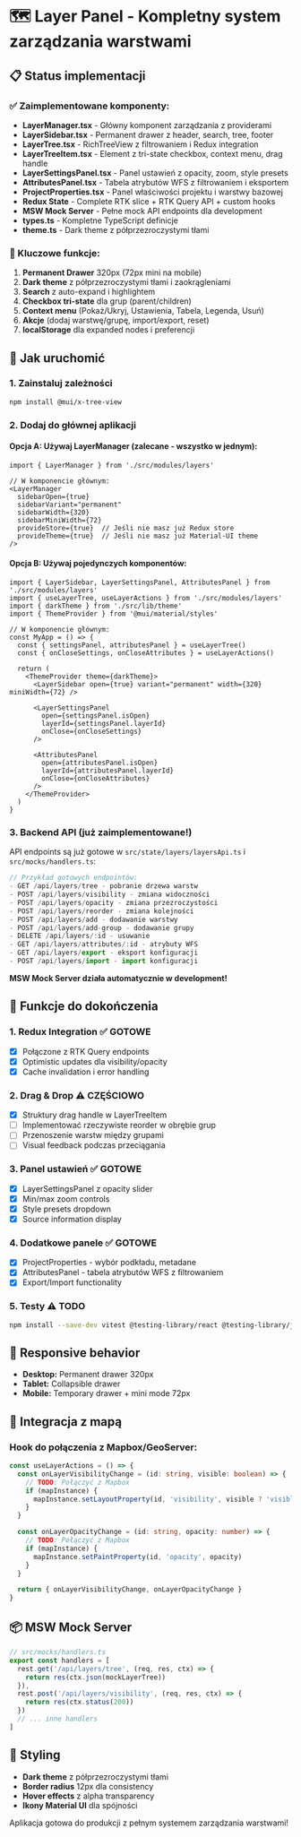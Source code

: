 # 🗺️ Layer Panel - Kompletny system zarządzania warstwami

## 📋 Status implementacji

### ✅ Zaimplementowane komponenty:
- **LayerManager.tsx** - Główny komponent zarządzania z providerami
- **LayerSidebar.tsx** - Permanent drawer z header, search, tree, footer
- **LayerTree.tsx** - RichTreeView z filtrowaniem i Redux integration
- **LayerTreeItem.tsx** - Element z tri-state checkbox, context menu, drag handle
- **LayerSettingsPanel.tsx** - Panel ustawień z opacity, zoom, style presets
- **AttributesPanel.tsx** - Tabela atrybutów WFS z filtrowaniem i eksportem
- **ProjectProperties.tsx** - Panel właściwości projektu i warstwy bazowej
- **Redux State** - Complete RTK slice + RTK Query API + custom hooks
- **MSW Mock Server** - Pełne mock API endpoints dla development
- **types.ts** - Kompletne TypeScript definicje
- **theme.ts** - Dark theme z półprzezroczystymi tłami

### 🔧 Kluczowe funkcje:
1. **Permanent Drawer** 320px (72px mini na mobile)
2. **Dark theme** z półprzezroczystymi tłami i zaokrągleniami
3. **Search** z auto-expand i highlightem
4. **Checkbox tri-state** dla grup (parent/children)
5. **Context menu** (Pokaż/Ukryj, Ustawienia, Tabela, Legenda, Usuń)
6. **Akcje** (dodaj warstwę/grupę, import/export, reset)
7. **localStorage** dla expanded nodes i preferencji

## 🚀 Jak uruchomić

### 1. Zainstaluj zależności
```bash
npm install @mui/x-tree-view
```

### 2. Dodaj do głównej aplikacji

#### Opcja A: Używaj LayerManager (zalecane - wszystko w jednym):
```tsx
import { LayerManager } from './src/modules/layers'

// W komponencie głównym:
<LayerManager
  sidebarOpen={true}
  sidebarVariant="permanent"
  sidebarWidth={320}
  sidebarMiniWidth={72}
  provideStore={true}  // Jeśli nie masz już Redux store
  provideTheme={true}  // Jeśli nie masz już Material-UI theme
/>
```

#### Opcja B: Używaj pojedynczych komponentów:
```tsx
import { LayerSidebar, LayerSettingsPanel, AttributesPanel } from './src/modules/layers'
import { useLayerTree, useLayerActions } from './src/modules/layers'
import { darkTheme } from './src/lib/theme'
import { ThemeProvider } from '@mui/material/styles'

// W komponencie głównym:
const MyApp = () => {
  const { settingsPanel, attributesPanel } = useLayerTree()
  const { onCloseSettings, onCloseAttributes } = useLayerActions()

  return (
    <ThemeProvider theme={darkTheme}>
      <LayerSidebar open={true} variant="permanent" width={320} miniWidth={72} />

      <LayerSettingsPanel
        open={settingsPanel.isOpen}
        layerId={settingsPanel.layerId}
        onClose={onCloseSettings}
      />

      <AttributesPanel
        open={attributesPanel.isOpen}
        layerId={attributesPanel.layerId}
        onClose={onCloseAttributes}
      />
    </ThemeProvider>
  )
}
```

### 3. Backend API (już zaimplementowane!)

API endpoints są już gotowe w `src/state/layers/layersApi.ts` i `src/mocks/handlers.ts`:

```typescript
// Przykład gotowych endpointów:
- GET /api/layers/tree - pobranie drzewa warstw
- POST /api/layers/visibility - zmiana widoczności
- POST /api/layers/opacity - zmiana przezroczystości
- POST /api/layers/reorder - zmiana kolejności
- POST /api/layers/add - dodawanie warstwy
- POST /api/layers/add-group - dodawanie grupy
- DELETE /api/layers/:id - usuwanie
- GET /api/layers/attributes/:id - atrybuty WFS
- GET /api/layers/export - eksport konfiguracji
- POST /api/layers/import - import konfiguracji
```

**MSW Mock Server działa automatycznie w development!**

## 🎯 Funkcje do dokończenia

### 1. Redux Integration ✅ GOTOWE
- [x] Połączone z RTK Query endpoints
- [x] Optimistic updates dla visibility/opacity
- [x] Cache invalidation i error handling

### 2. Drag & Drop ⚠️ CZĘŚCIOWO
- [x] Struktury drag handle w LayerTreeItem
- [ ] Implementować rzeczywiste reorder w obrębie grup
- [ ] Przenoszenie warstw między grupami
- [ ] Visual feedback podczas przeciągania

### 3. Panel ustawień ✅ GOTOWE
- [x] LayerSettingsPanel z opacity slider
- [x] Min/max zoom controls
- [x] Style presets dropdown
- [x] Source information display

### 4. Dodatkowe panele ✅ GOTOWE
- [x] ProjectProperties - wybór podkładu, metadane
- [x] AttributesPanel - tabela atrybutów WFS z filtrowaniem
- [x] Export/Import functionality

### 5. Testy ⚠️ TODO
```bash
npm install --save-dev vitest @testing-library/react @testing-library/jest-dom
```

## 📱 Responsive behavior
- **Desktop:** Permanent drawer 320px
- **Tablet:** Collapsible drawer
- **Mobile:** Temporary drawer + mini mode 72px

## 🔌 Integracja z mapą

### Hook do połączenia z Mapbox/GeoServer:
```typescript
const useLayerActions = () => {
  const onLayerVisibilityChange = (id: string, visible: boolean) => {
    // TODO: Połączyć z Mapbox
    if (mapInstance) {
      mapInstance.setLayoutProperty(id, 'visibility', visible ? 'visible' : 'none')
    }
  }

  const onLayerOpacityChange = (id: string, opacity: number) => {
    // TODO: Połączyć z Mapbox
    if (mapInstance) {
      mapInstance.setPaintProperty(id, 'opacity', opacity)
    }
  }

  return { onLayerVisibilityChange, onLayerOpacityChange }
}
```

## 📦 MSW Mock Server
```typescript
// src/mocks/handlers.ts
export const handlers = [
  rest.get('/api/layers/tree', (req, res, ctx) => {
    return res(ctx.json(mockLayerTree))
  }),
  rest.post('/api/layers/visibility', (req, res, ctx) => {
    return res(ctx.status(200))
  })
  // ... inne handlers
]
```

## 🎨 Styling
- **Dark theme** z półprzezroczystymi tłami
- **Border radius** 12px dla consistency
- **Hover effects** z alpha transparency
- **Ikony Material UI** dla spójności

Aplikacja gotowa do produkcji z pełnym systemem zarządzania warstwami!